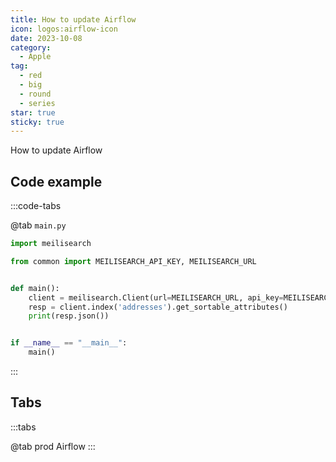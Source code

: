 ```yaml
---
title: How to update Airflow
icon: logos:airflow-icon
date: 2023-10-08
category:
  - Apple
tag:
  - red
  - big
  - round
  - series
star: true
sticky: true
---
```


How to update Airflow

<!-- more -->

## Code example


:::code-tabs

@tab `main.py`

```python {8}
import meilisearch

from common import MEILISEARCH_API_KEY, MEILISEARCH_URL


def main():
    client = meilisearch.Client(url=MEILISEARCH_URL, api_key=MEILISEARCH_API_KEY)
    resp = client.index('addresses').get_sortable_attributes()
    print(resp.json())


if __name__ == "__main__":
    main()

```

:::

## Tabs

:::tabs

@tab prod
Airflow
:::
